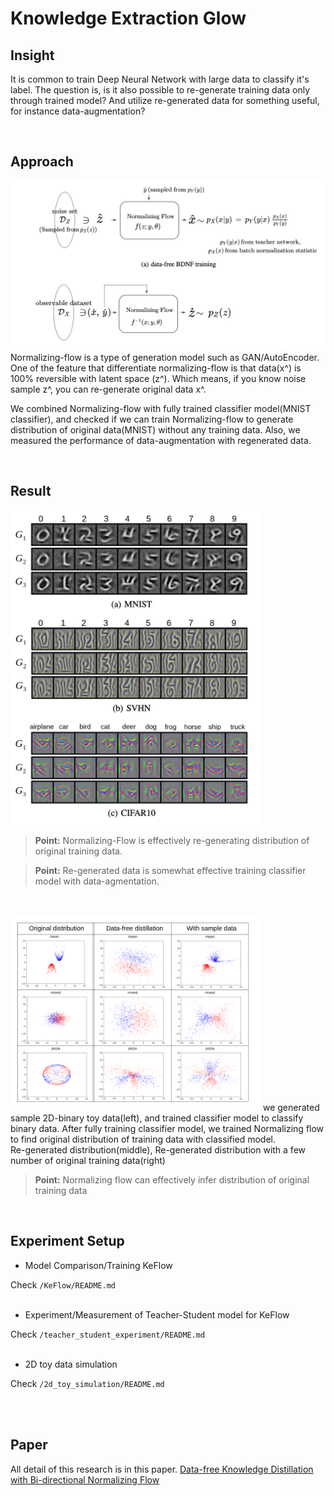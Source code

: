   # Knowledge Extraction Glow

## Insight

It is common to train Deep Neural Network with large data to classify it's label. The question is, is it also possible to re-generate training data only through trained model? And utilize re-generated data for something useful, for instance data-augmentation?

<br>

## Approach

<img src='demo_imgs/main_figure.png' width='600'/>
<br>
Normalizing-flow is a type of generation model such as GAN/AutoEncoder. One of the feature that differentiate normalizing-flow is that data(x^) is 100% reversible with latent space (z^). Which means, if you know noise sample z^, you can re-generate original data x^. 

<br>

We combined Normalizing-flow with fully trained classifier model(MNIST classifier), and checked if we can train Normalizing-flow to generate distribution of original data(MNIST) without any training data. Also, we measured the performance of data-augmentation with regenerated data.

<br>

## Result

<img src='demo_imgs/image_generated.png' width='400'/>

> **Point:** Normalizing-Flow is effectively re-generating distribution of original training data.

> **Point:** Re-generated data is somewhat effective training classifier model with data-agmentation.

<br>
<br>

<img src='demo_imgs/2d_generated.png' width='400'/>
we generated sample 2D-binary toy data(left), and trained classifier model to classify binary data. After fully training classifier model, we trained Normalizing flow to find original distribution of training data with classified model.
<br>
Re-generated distribution(middle), Re-generated distribution with a few number of original training data(right)

> **Point:** Normalizing flow can effectively infer distribution of original training data

<br>

## Experiment Setup

* Model Comparison/Training KeFlow

Check `/KeFlow/README.md`
<br>
<br>

* Experiment/Measurement of Teacher-Student model for KeFlow
 
Check `/teacher_student_experiment/README.md`
<br>
<br>

* 2D toy data simulation 

Check `/2d_toy_simulation/README.md`

<br>
<br>



## Paper
All detail of this research is in this paper.
[Data-free Knowledge Distillation with Bi-directional Normalizing Flow](BDNF_Paper.pdf)
